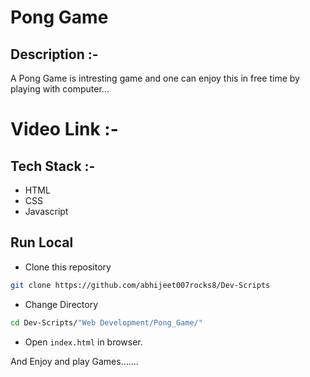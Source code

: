 # Pong Game

## Description :-

A Pong Game is intresting game and one can enjoy this in free time by playing with computer... 

# Video Link :-


## Tech Stack :-

- HTML
- CSS
- Javascript

## Run Local

* Clone this repository

```bash
git clone https://github.com/abhijeet007rocks8/Dev-Scripts
```

* Change Directory

```bash
cd Dev-Scripts/"Web Development/Pong_Game/"
```

* Open `index.html` in browser.



And Enjoy and play Games.......